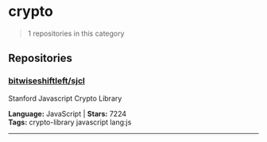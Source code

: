 # crypto

> 1 repositories in this category

## Repositories

### [bitwiseshiftleft/sjcl](https://github.com/bitwiseshiftleft/sjcl)

Stanford Javascript Crypto Library

**Language:** JavaScript | **Stars:** 7224  
**Tags:** crypto-library javascript lang:js 

---

